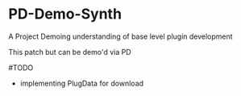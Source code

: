 # PD-Demo-Synth
A Project Demoing understanding of base level plugin development

This patch but can be demo'd via PD

#TODO
- implementing PlugData for download
